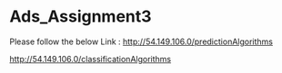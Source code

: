 # Ads_Assignment3
Please follow the below Link : 
http://54.149.106.0/predictionAlgorithms

http://54.149.106.0/classificationAlgorithms
